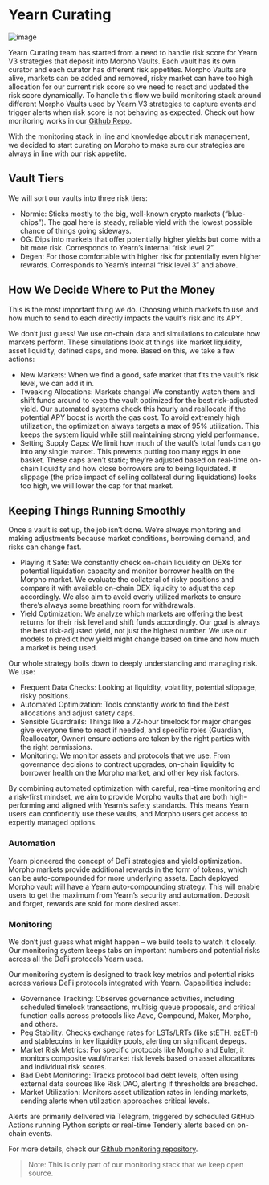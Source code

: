 # Yearn Curating

![image](/img/curating/yearning.jpg)

Yearn Curating team has started from a need to handle risk score for Yearn V3 strategies that deposit into Morpho Vaults. Each vault has its own curator and each curator has different risk appetites. Morpho Vaults are alive, markets can be added and removed, risky market can have too high allocation for our current risk score so we need to react and updated the risk score dynamically. To handle this flow we build monitoring stack around different Morpho Vaults used by Yearn V3 strategies to capture events and trigger alerts when risk score is not behaving as expected. Check out how monitoring works in our [Github Repo](https://github.com/yearn/monitoring-scripts-py/tree/main/morpho).

With the monitoring stack in line and knowledge about risk management, we decided to start curating on Morpho to make sure our strategies are always in line with our risk appetite.

## Vault Tiers

We will sort our vaults into three risk tiers:

- Normie: Sticks mostly to the big, well-known crypto markets (“blue-chips”). The goal here is steady, reliable yield with the lowest possible chance of things going sideways.
- OG: Dips into markets that offer potentially higher yields but come with a bit more risk. Corresponds to Yearn’s internal “risk level 2”.
- Degen: For those comfortable with higher risk for potentially even higher rewards. Corresponds to Yearn’s internal “risk level 3” and above.

## How We Decide Where to Put the Money

This is the most important thing we do. Choosing which markets to use and how much to send to each directly impacts the vault’s risk and its APY.

We don’t just guess! We use on-chain data and simulations to calculate how markets perform. These simulations look at things like market liquidity, asset liquidity, defined caps, and more. Based on this, we take a few actions:

- New Markets: When we find a good, safe market that fits the vault’s risk level, we can add it in.
- Tweaking Allocations: Markets change! We constantly watch them and shift funds around to keep the vault optimized for the best risk-adjusted yield. Our automated systems check this hourly and reallocate if the potential APY boost is worth the gas cost. To avoid extremely high utilization, the optimization always targets a max of 95% utilization. This keeps the system liquid while still maintaining strong yield performance.
- Setting Supply Caps: We limit how much of the vault’s total funds can go into any single market. This prevents putting too many eggs in one basket. These caps aren’t static; they’re adjusted based on real-time on-chain liquidity and how close borrowers are to being liquidated. If slippage (the price impact of selling collateral during liquidations) looks too high, we will lower the cap for that market.

## Keeping Things Running Smoothly

Once a vault is set up, the job isn’t done. We’re always monitoring and making adjustments because market conditions, borrowing demand, and risks can change fast.

- Playing it Safe: We constantly check on-chain liquidity on DEXs for potential liquidation capacity and monitor borrower health on the Morpho market. We evaluate the collateral of risky positions and compare it with available on-chain DEX liquidity to adjust the cap accordingly. We also aim to avoid overly utilized markets to ensure there’s always some breathing room for withdrawals.
- Yield Optimization: We analyze which markets are offering the best returns for their risk level and shift funds accordingly. Our goal is always the best risk-adjusted yield, not just the highest number. We use our models to predict how yield might change based on time and how much a market is being used.

Our whole strategy boils down to deeply understanding and managing risk. We use:

- Frequent Data Checks: Looking at liquidity, volatility, potential slippage, risky positions.
- Automated Optimization: Tools constantly work to find the best allocations and adjust safety caps.
- Sensible Guardrails: Things like a 72-hour timelock for major changes give everyone time to react if needed, and specific roles (Guardian, Reallocator, Owner) ensure actions are taken by the right parties with the right permissions.
- Monitoring: We monitor assets and protocols that we use. From governance decisions to contract upgrades, on-chain liquidity to borrower health on the Morpho market, and other key risk factors.

By combining automated optimization with careful, real-time monitoring and a risk-first mindset, we aim to provide Morpho vaults that are both high-performing and aligned with Yearn’s safety standards. This means Yearn users can confidently use these vaults, and Morpho users get access to expertly managed options.

### Automation

Yearn pioneered the concept of DeFi strategies and yield optimization. Morpho markets provide additional rewards in the form of tokens, which can be auto-compounded for more underlying assets. Each deployed Morpho vault will have a Yearn auto-compounding strategy. This will enable users to get the maximum from Yearn’s security and automation. Deposit and forget, rewards are sold for more desired asset.

### Monitoring

We don’t just guess what might happen – we build tools to watch it closely. Our monitoring system keeps tabs on important numbers and potential risks across all the DeFi protocols Yearn uses.

Our monitoring system is designed to track key metrics and potential risks across various DeFi protocols integrated with Yearn.
Capabilities include:

- Governance Tracking: Observes governance activities, including scheduled timelock transactions, multisig queue proposals, and critical function calls across protocols like Aave, Compound, Maker, Morpho, and others.
- Peg Stability: Checks exchange rates for LSTs/LRTs (like stETH, ezETH) and stablecoins in key liquidity pools, alerting on significant depegs.
- Market Risk Metrics: For specific protocols like Morpho and Euler, it monitors composite vault/market risk levels based on asset allocations and individual risk scores.
- Bad Debt Monitoring: Tracks protocol bad debt levels, often using external data sources like Risk DAO, alerting if thresholds are breached.
- Market Utilization: Monitors asset utilization rates in lending markets, sending alerts when utilization approaches critical levels.

Alerts are primarily delivered via Telegram, triggered by scheduled GitHub Actions running Python scripts or real-time Tenderly alerts based on on-chain events.

For more details, check our [Github monitoring repository](https://github.com/yearn/monitoring-scripts-py).

> Note: This is only part of our monitoring stack that we keep open source.
